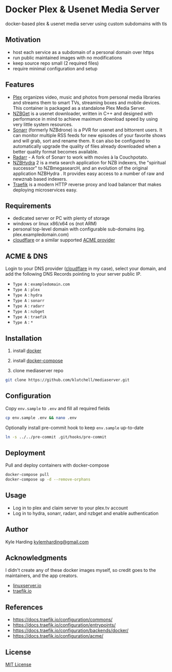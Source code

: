 # Docker Plex & Usenet Media Server #

docker-based plex & usenet media server using custom subdomains with tls

## Motivation

* host each service as a subdomain of a personal domain over https
* run public maintained images with no modifications
* keep source repo small (2 required files)
* require minimal configuration and setup

## Features

* [Plex](https://hub.docker.com/r/linuxserver/plex/) organizes video, music and photos from personal media libraries and streams them to smart TVs, streaming boxes and mobile devices. This container is packaged as a standalone Plex Media Server.
* [NZBGet](https://hub.docker.com/r/linuxserver/nzbget/) is a usenet downloader, written in C++ and designed with performance in mind to achieve maximum download speed by using very little system resources.
* [Sonarr](https://hub.docker.com/r/linuxserver/sonarr/) (formerly NZBdrone) is a PVR for usenet and bittorrent users. It can monitor multiple RSS feeds for new episodes of your favorite shows and will grab, sort and rename them. It can also be configured to automatically upgrade the quality of files already downloaded when a better quality format becomes available.
* [Radarr](https://hub.docker.com/r/linuxserver/radarr/) - A fork of Sonarr to work with movies à la Couchpotato.
* [NZBHydra](https://hub.docker.com/r/linuxserver/hydra2/) 2 is a meta search application for NZB indexers, the "spiritual successor" to NZBmegasearcH, and an evolution of the original application NZBHydra . It provides easy access to a number of raw and newznab based indexers.
* [Traefik](https://hub.docker.com/_/traefik/) is a modern HTTP reverse proxy and load balancer that makes deploying microservices easy.

## Requirements

* dedicated server or PC with plenty of storage
* windows or linux x86/x64 os (not ARM)
* personal top-level domain with configurable sub-domains (eg. plex.exampledomain.com)
* [cloudflare](https://www.cloudflare.com/) or a similar supported [ACME provider](https://docs.traefik.io/configuration/acme/)

## ACME & DNS

Login to your DNS provider ([cloudflare](https://www.cloudflare.com/) in my case), select your domain,
	and add the following DNS Records pointing to your server public IP.

* `Type A` : `exampledomain.com`
* `Type A` : `plex`
* `Type A` : `hydra`
* `Type A` : `sonarr`
* `Type A` : `radarr`
* `Type A` : `nzbget`
* `Type A` : `traefik`
* `Type A` : `*`

## Installation

1. install [docker](https://docs.docker.com/install/linux/docker-ce/debian/)

2. install [docker-compose](https://docs.docker.com/compose/install/#install-compose)

3. clone mediaserver repo
```bash
git clone https://github.com/klutchell/mediaserver.git
```

## Configuration

Copy `env.sample` to `.env` and fill all required fields

```bash
cp env.sample .env && nano .env
```

Optionally install pre-commit hook to keep `env.sample` up-to-date

```bash
ln -s ../../pre-commit .git/hooks/pre-commit
```

## Deployment

Pull and deploy containers with docker-compose

```bash
docker-compose pull
docker-compose up -d --remove-orphans
```

## Usage

* Log in to plex and claim server to your plex.tv account
* Log in to hydra, sonarr, radarr, and nzbget and enable authentication

## Author

Kyle Harding <kylemharding@gmail.com>

## Acknowledgments

I didn't create any of these docker images myself, so credit goes to the
maintainers, and the app creators.

* [linuxserver.io](https://linuxserver.io/)
* [traefik.io](https://traefik.io/)

## References

* https://docs.traefik.io/configuration/commons/
* https://docs.traefik.io/configuration/entrypoints/
* https://docs.traefik.io/configuration/backends/docker/
* https://docs.traefik.io/configuration/acme/

## License

[MIT License](./LICENSE)
